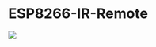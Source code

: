 # ESP8266-IR-Remote

![](https://content.instructables.com/ORIG/F4V/6CGK/K14V85M3/F4V6CGKK14V85M3.jpg?auto=webp&fit=bounds&frame=1)
